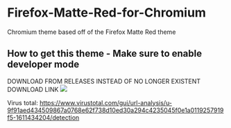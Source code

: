 # Firefox-Matte-Red-for-Chromium
Chromium theme based off of the Firefox Matte Red theme

## How to get this theme - Make sure to enable developer mode
DOWNLOAD FROM RELEASES INSTEAD OF NO LONGER EXISTENT DOWNLOAD LINK
<img src="https://i.ibb.co/Wp2Dsqd/tutorial.gif">

Virus total:
https://www.virustotal.com/gui/url-analysis/u-9f91aed434509867a0768e62f738d10ed30a294c4235045f0e1a0119257919f5-1611434204/detection
